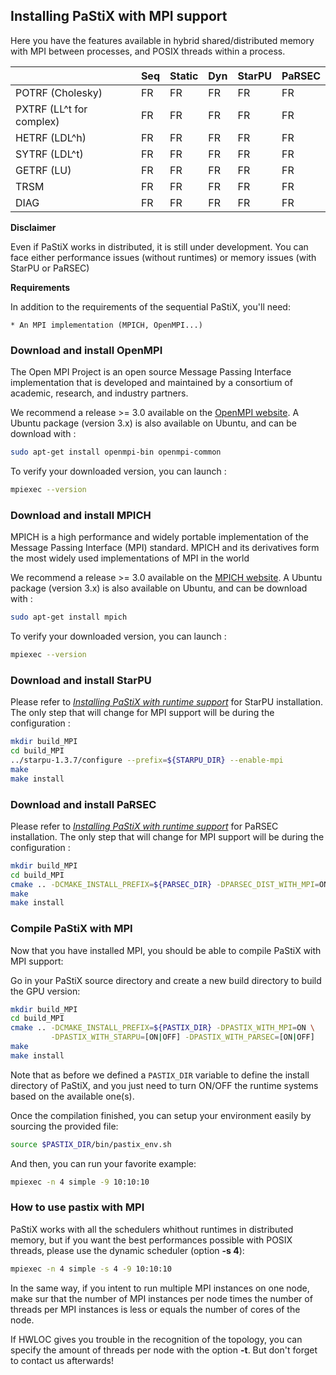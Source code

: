 ## Installing PaStiX with MPI support

Here you have the features available in hybrid shared/distributed
memory with MPI between processes, and POSIX threads within a process.

|                         | Seq   | Static | Dyn   | StarPU | PaRSEC |
|-------------------------|-------|--------|-------|--------|--------|
| POTRF (Cholesky)        | FR    | FR     | FR    | FR     | FR     |
| PXTRF (LL^t for complex)| FR    | FR     | FR    | FR     | FR     |
| HETRF (LDL^h)           | FR    | FR     | FR    | FR     | FR     |
| SYTRF (LDL^t)           | FR    | FR     | FR    | FR     | FR     |
| GETRF (LU)              | FR    | FR     | FR    | FR     | FR     |
| TRSM                    | FR    | FR     | FR    | FR     | FR     |
| DIAG                    | FR    | FR     | FR    | FR     | FR     |

**Disclaimer**

Even if PaStiX works in distributed, it is still under development.
You can face either performance issues (without runtimes) or memory
issues (with StarPU or PaRSEC)

**Requirements**

In addition to the requirements of the sequential PaStiX, you'll need:

    * An MPI implementation (MPICH, OpenMPI...)

### Download and install OpenMPI

The Open MPI Project is an open source Message Passing Interface
implementation that is developed and maintained by a consortium
of academic, research, and industry partners.

We recommend a release >= 3.0 available on the [OpenMPI
website](https://www.open-mpi.org/).
A Ubuntu package (version 3.x) is also available on Ubuntu,
and can be download with :

```sh
sudo apt-get install openmpi-bin openmpi-common
```

To verify your downloaded version, you can launch :
```sh
mpiexec --version
```

### Download and install MPICH

MPICH is a high performance and widely portable implementation
of the Message Passing Interface (MPI) standard. MPICH and its
derivatives form the most widely used implementations of MPI in the world

We recommend a release >= 3.0 available on the [MPICH
website](https://www.mpich.org/).
A Ubuntu package (version 3.x) is also available on Ubuntu,
and can be download with :

```sh
sudo apt-get install mpich
```

To verify your downloaded version, you can launch :
```sh
mpiexec --version
```
### Download and install StarPU

Please refer to [_Installing PaStiX with runtime support_](./Pastix_Runtime.md)
for StarPU installation. The only step that will change for MPI support will be
during the configuration :

```sh
mkdir build_MPI
cd build_MPI
../starpu-1.3.7/configure --prefix=${STARPU_DIR} --enable-mpi
make
make install
```

### Download and install PaRSEC

Please refer to [_Installing PaStiX with runtime support_](./Pastix_Runtime.md)
for PaRSEC installation. The only step that will change for MPI support will be
during the configuration :

```sh
mkdir build_MPI
cd build_MPI
cmake .. -DCMAKE_INSTALL_PREFIX=${PARSEC_DIR} -DPARSEC_DIST_WITH_MPI=ON
make
make install
```

### Compile PaStiX with MPI

Now that you have installed MPI, you should be able to
compile PaStiX with MPI support:

Go in your PaStiX source directory and create a new build
directory to build the GPU version:
```sh
mkdir build_MPI
cd build_MPI
cmake .. -DCMAKE_INSTALL_PREFIX=${PASTIX_DIR} -DPASTIX_WITH_MPI=ON \
         -DPASTIX_WITH_STARPU=[ON|OFF] -DPASTIX_WITH_PARSEC=[ON|OFF]
make
make install
```

Note that as before we defined a `PASTIX_DIR` variable to define the
install directory of PaStiX, and you just need to turn ON/OFF the
runtime systems based on the available one(s).

Once the compilation finished, you can setup your environment easily
by sourcing the provided file:
```sh
source $PASTIX_DIR/bin/pastix_env.sh
```
And then, you can run your favorite example:
```sh
mpiexec -n 4 simple -9 10:10:10
```

### How to use pastix with MPI

PaStiX works with all the schedulers whithout runtimes in distributed
memory, but if you want the best performances possible with POSIX threads,
please use the dynamic scheduler (option **-s 4**):
```sh
mpiexec -n 4 simple -s 4 -9 10:10:10
```

In the same way, if you intent to run multiple MPI instances on one node,
make sur that the number of MPI instances per node times the number of
threads per MPI instances is less or equals the number of cores of the node.

If HWLOC gives you trouble in the recognition of the topology, you can
specify the amount of threads per node with the option **-t**.
But don't forget to contact us afterwards!